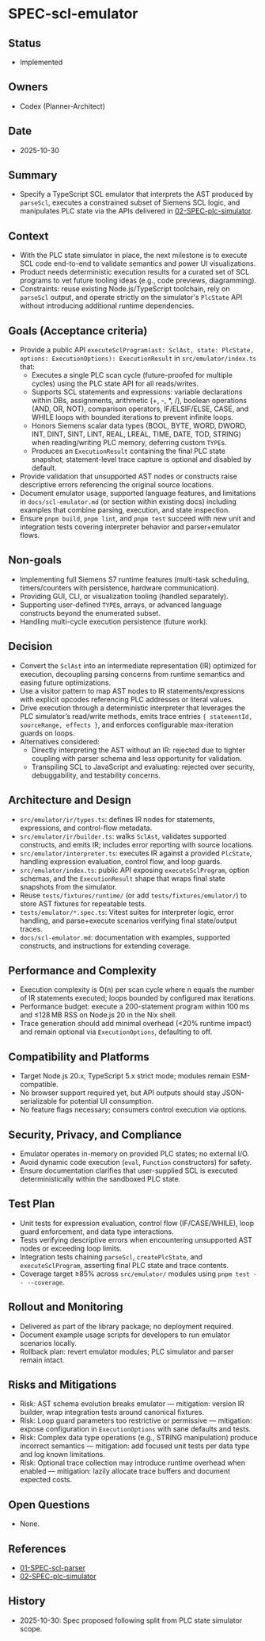 # SPEC-scl-emulator

## Status

- Implemented

## Owners

- Codex (Planner-Architect)

## Date

- 2025-10-30

## Summary

- Specify a TypeScript SCL emulator that interprets the AST produced by `parseScl`, executes a constrained subset of Siemens SCL logic, and manipulates PLC state via the APIs delivered in [02-SPEC-plc-simulator](02-SPEC-plc-simulator.md).

## Context

- With the PLC state simulator in place, the next milestone is to execute SCL code end-to-end to validate semantics and power UI visualizations.
- Product needs deterministic execution results for a curated set of SCL programs to vet future tooling ideas (e.g., code previews, diagramming).
- Constraints: reuse existing Node.js/TypeScript toolchain, rely on `parseScl` output, and operate strictly on the simulator's `PlcState` API without introducing additional runtime dependencies.

## Goals (Acceptance criteria)

- Provide a public API `executeSclProgram(ast: SclAst, state: PlcState, options: ExecutionOptions): ExecutionResult` in `src/emulator/index.ts` that:
  - Executes a single PLC scan cycle (future-proofed for multiple cycles) using the PLC state API for all reads/writes.
  - Supports SCL statements and expressions: variable declarations within DBs, assignments, arithmetic (+, -, *, /), boolean operations (AND, OR, NOT), comparison operators, IF/ELSIF/ELSE, CASE, and WHILE loops with bounded iterations to prevent infinite loops.
  - Honors Siemens scalar data types (BOOL, BYTE, WORD, DWORD, INT, DINT, SINT, LINT, REAL, LREAL, TIME, DATE, TOD, STRING) when reading/writing PLC memory, deferring custom `TYPE`s.
  - Produces an `ExecutionResult` containing the final PLC state snapshot; statement-level trace capture is optional and disabled by default.
- Provide validation that unsupported AST nodes or constructs raise descriptive errors referencing the original source locations.
- Document emulator usage, supported language features, and limitations in `docs/scl-emulator.md` (or section within existing docs) including examples that combine parsing, execution, and state inspection.
- Ensure `pnpm build`, `pnpm lint`, and `pnpm test` succeed with new unit and integration tests covering interpreter behavior and parser+emulator flows.

## Non-goals

- Implementing full Siemens S7 runtime features (multi-task scheduling, timers/counters with persistence, hardware communication).
- Providing GUI, CLI, or visualization tooling (handled separately).
- Supporting user-defined `TYPE`s, arrays, or advanced language constructs beyond the enumerated subset.
- Handling multi-cycle execution persistence (future work).

## Decision

- Convert the `SclAst` into an intermediate representation (IR) optimized for execution, decoupling parsing concerns from runtime semantics and easing future optimizations.
- Use a visitor pattern to map AST nodes to IR statements/expressions with explicit opcodes referencing PLC addresses or literal values.
- Drive execution through a deterministic interpreter that leverages the PLC simulator’s read/write methods, emits trace entries `{ statementId, sourceRange, effects }`, and enforces configurable max-iteration guards on loops.
- Alternatives considered:
  - Directly interpreting the AST without an IR: rejected due to tighter coupling with parser schema and less opportunity for validation.
  - Transpiling SCL to JavaScript and evaluating: rejected over security, debuggability, and testability concerns.

## Architecture and Design

- `src/emulator/ir/types.ts`: defines IR nodes for statements, expressions, and control-flow metadata.
- `src/emulator/ir/builder.ts`: walks `SclAst`, validates supported constructs, and emits IR; includes error reporting with source locations.
- `src/emulator/interpreter.ts`: executes IR against a provided `PlcState`, handling expression evaluation, control flow, and loop guards.
- `src/emulator/index.ts`: public API exposing `executeSclProgram`, option schemas, and the `ExecutionResult` shape that wraps final state snapshots from the simulator.
- Reuse `tests/fixtures/runtime/` (or add `tests/fixtures/emulator/`) to store AST fixtures for repeatable tests.
- `tests/emulator/*.spec.ts`: Vitest suites for interpreter logic, error handling, and parse+execute scenarios verifying final state/output traces.
- `docs/scl-emulator.md`: documentation with examples, supported constructs, and instructions for extending coverage.

## Performance and Complexity

- Execution complexity is O(n) per scan cycle where n equals the number of IR statements executed; loops bounded by configured max iterations.
- Performance budget: execute a 200-statement program within 100 ms and ≤128 MB RSS on Node.js 20 in the Nix shell.
- Trace generation should add minimal overhead (<20% runtime impact) and remain optional via `ExecutionOptions`, defaulting to off.

## Compatibility and Platforms

- Target Node.js 20.x, TypeScript 5.x strict mode; modules remain ESM-compatible.
- No browser support required yet, but API outputs should stay JSON-serializable for potential UI consumption.
- No feature flags necessary; consumers control execution via options.

## Security, Privacy, and Compliance

- Emulator operates in-memory on provided PLC states; no external I/O.
- Avoid dynamic code execution (`eval`, `Function` constructors) for safety.
- Ensure documentation clarifies that user-supplied SCL is executed deterministically within the sandboxed PLC state.

## Test Plan

- Unit tests for expression evaluation, control flow (IF/CASE/WHILE), loop guard enforcement, and data type interactions.
- Tests verifying descriptive errors when encountering unsupported AST nodes or exceeding loop limits.
- Integration tests chaining `parseScl`, `createPlcState`, and `executeSclProgram`, asserting final PLC state and trace contents.
- Coverage target ≥85% across `src/emulator/` modules using `pnpm test -- --coverage`.

## Rollout and Monitoring

- Delivered as part of the library package; no deployment required.
- Document example usage scripts for developers to run emulator scenarios locally.
- Rollback plan: revert emulator modules; PLC simulator and parser remain intact.

## Risks and Mitigations

- Risk: AST schema evolution breaks emulator — mitigation: version IR builder, wrap integration tests around canonical fixtures.
- Risk: Loop guard parameters too restrictive or permissive — mitigation: expose configuration in `ExecutionOptions` with sane defaults and tests.
- Risk: Complex data type operations (e.g., STRING manipulation) produce incorrect semantics — mitigation: add focused unit tests per data type and log known limitations.
- Risk: Optional trace collection may introduce runtime overhead when enabled — mitigation: lazily allocate trace buffers and document expected costs.

## Open Questions

- None.

## References

- [01-SPEC-scl-parser](01-SPEC-scl-parser.md)
- [02-SPEC-plc-simulator](02-SPEC-plc-simulator.md)

## History

- 2025-10-30: Spec proposed following split from PLC state simulator scope.
